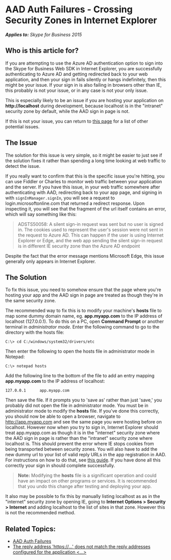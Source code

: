 # AAD Auth Failures - Crossing Security Zones in Internet Explorer

_**Applies to:** Skype for Business 2015_

## Who is this article for?

If you are attempting to use the Azure AD authentication option to sign into the Skype for Business Web SDK in Internet Explorer, you are successfully authenticating to Azure AD and getting redirected back to your web application, and then your sign in fails silently or hangs indefinitely, then this might be your issue. If your sign in is also failing in browsers other than IE, this probably is not your issue, or in any case is not your only issue.

This is especially likely to be an issue if you are hosting your application on **http://localhost** during development, because localhost is in the "intranet" security zone by default, while the AAD sign in page is not.

If this is not your issue, you can return to [this page](./AADAuthFailures.md) for a list of other potential issues.

## The Issue

The solution for this issue is very simple, so it might be easier to just see if the solution fixes it rather than spending a long time looking at web traffic to detect the issue.

If you really want to confirm that this is the specific issue you're hitting, you can use Fiddler or Charles to monitor web traffic between your application and the server. If you have this issue, in your web traffic somewhere after authenticating with AAD, redirecting back to your app page, and signing in with `signInManager.signIn`, you will see a request to login.microsoftonline.com that returned a redirect response. Upon  inspecting it, you will see that the fragment of the url itself contains an error, which will say something like this:

> ADSTS50058: A silent sign-in request was sent but no user is signed in. The cookies used to represent the user's session were not sent in the request to Azure AD. This can happen if the user is using Internet Explorer or Edge, and the web app sending the silent sign-in request is in different IE security zone than the Azure AD endpoint

Despite the fact that the error message mentions Microsoft Edge, this issue generally only appears in Internet Explorer.

## The Solution

To fix this issue, you need to somehow ensure that the page where you're hosting your app and the AAD sign in page are treated as though they're in the same security zone.

The recommended way to fix this is to modify your machine's **hosts** file to map some  dummy domain name, eg. **app.myapp.com** to the IP address of localhost (127.0.0.1). To do this on a PC, open **Command Prompt** or another terminal in _administrator mode_. Enter the following command to go to the directory with the hosts file:

`C:\> cd C:/windows/system32/drivers/etc`

Then enter the following to open the hosts file in administrator mode in Notepad:

`C:\> notepad hosts`

Add the following line to the bottom of the file to add an entry mapping **app.myapp.com** to the IP address of localhost:

`127.0.0.1 		app.myapp.com`

Then save the file. If it prompts you to 'save as' rather than just 'save,' you probably did not open the file in administrator mode. You must be in administrator mode to modify the **hosts** file. If you've done this correctly, you should now be able to open a browser, navigate to http://app.myapp.com and see the same page you were hosting before on localhost. However now when you try to sign in, Internet Explorer should treat app.myapp.com as though it is in the "internet" security zone where the AAD sign in page is rather than the "intranet" security zone where localhost is. This should prevent the error where IE  stops cookies from being transported between security zones. You will also have to add the new dummy url to your list of valid reply URLs in the app registration in AAD. For  instructions on how to do that, see [this guide](./AADAuth-ReplyURLs.md). If you have done all this correctly your sign in should complete successfully.

> **Note:** Modifying the **hosts** file is a significant operation and could have an impact on other programs or services. It is recommended that you undo this change after testing and deploying your app.

It also may be possible to fix this by manually listing localhost as as in the "internet" security zone by opening IE, going to **Internet Options > Security > Internet** and adding localhost to the list of sites in that zone. However this is not the recommended method.

## Related Topics:

- [AAD Auth Failures](./AADAuthFailures.md)
- [The reply address 'https://...' does not match the reply addresses configured for the application <...>](./AADAuth-ReplyURLs.md)

